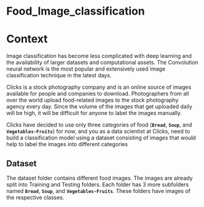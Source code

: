 # Food_Image_classification

# **Context** 
Image classification has become less complicated with deep learning and the availability of larger datasets and computational assets. The Convolution neural network is the most popular and extensively used image classification technique in the latest days.

Clicks is a stock photography company and is an online source of images available for people and companies to download. Photographers from all over the world upload food-related images to the stock photography agency every day. Since the volume of the images that get uploaded daily will be high, it will be difficult for anyone to label the images manually. 

Clicks have decided to use only three categories of food (**`Bread`**, **`Soup`**, and  **`Vegetables-Fruits`**) for now, and you as a data scientist at Clicks, need to build a classification model using a dataset consisting of images that would help to label the images into different categories 


## **Dataset**

The dataset folder contains different food images. The images are already split into Training and Testing folders.
Each folder has 3 more subfolders named **`Bread`**, **`Soup`**, and  **`Vegetables-Fruits`**. These folders have images of the respective classes.
